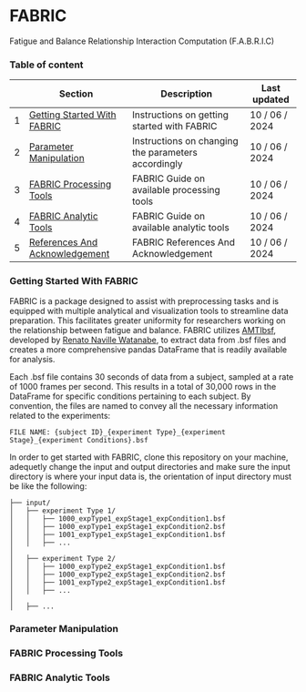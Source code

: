 # FABRIC
Fatigue and Balance Relationship Interaction Computation (F.A.B.R.I.C)

### Table of content

|     | Section                                                                 | Description                                         | Last updated   |
| --- | ----------------------------------------------------------------------- | --------------------------------------------------- | -------------- |
|  1  | [Getting Started With FABRIC](#Getting-Started-With-FABRIC)             | Instructions on getting started with FABRIC         | 10 / 06 / 2024 |
|  2  | [Parameter Manipulation](#Parameter-Manipulation)                       | Instructions on changing the parameters accordingly | 10 / 06 / 2024 |
|  3  | [FABRIC Processing Tools](#FABRIC-Processing-Tools)                     | FABRIC Guide on available processing tools          | 10 / 06 / 2024 |
|  4  | [FABRIC Analytic Tools](#FABRIC-Analytic-Tools)                         | FABRIC Guide on available analytic tools            | 10 / 06 / 2024 |
|  5  | [References And Acknowledgement](#References-And-Acknowledgement)       | FABRIC References And Acknowledgement               | 10 / 06 / 2024 |

### Getting Started With FABRIC
FABRIC is a package designed to assist with preprocessing tasks and is equipped with multiple analytical and visualization 
tools to streamline data preparation. This facilitates greater uniformity for researchers working on the relationship between
fatigue and balance. FABRIC utilizes [AMTIbsf](https://github.com/BMClab/BMC/blob/master/functions/AMTIbsf.py), developed by
[Renato Naville Watanabe](https://github.com/rnwatanabe), to extract data from .bsf files and creates a more comprehensive 
pandas DataFrame that is readily available for analysis.

Each .bsf file contains 30 seconds of data from a subject, sampled at a rate of 1000 frames per second. This results in a 
total of 30,000 rows in the DataFrame for specific conditions pertaining to each subject. By convention, the files are named
to convey all the necessary information related to the experiments:

```
FILE NAME: {subject ID}_{experiment Type}_{experiment Stage}_{experiment Conditions}.bsf
```

In order to get started with FABRIC, clone this repository on your machine, adequetly change the input and output directories
and make sure the input directory is where your input data is, the orientation of input directory must be like the following:

```
├── input/
│   ├── experiment Type 1/
│   │   ├── 1000_expType1_expStage1_expCondition1.bsf
│   │   ├── 1000_expType1_expStage1_expCondition2.bsf
│   │   ├── 1001_expType1_expStage1_expCondition1.bsf
│   │   ├── ...
│
│   ├── experiment Type 2/
│   │   ├── 1000_expType2_expStage1_expCondition1.bsf
│   │   ├── 1000_expType2_expStage1_expCondition2.bsf
│   │   ├── 1001_expType2_expStage1_expCondition1.bsf
│   │   ├── ...
│
│   ├── ...
```

### Parameter Manipulation


### FABRIC Processing Tools


### FABRIC Analytic Tools